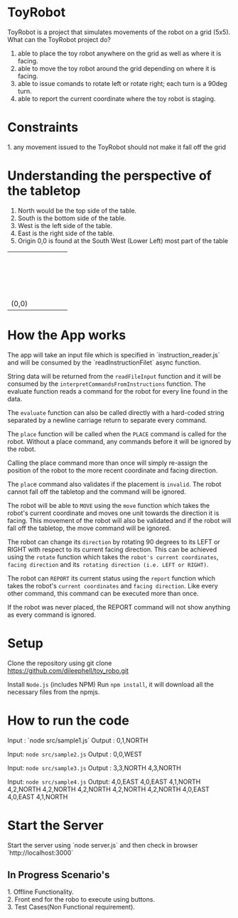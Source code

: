 <h1>ToyRobot</h1>

ToyRobot is a project that simulates movements of the robot on a grid (5x5).
What can the ToyRobot project do?
1. able to place the toy robot anywhere on the grid as well as where it is facing.
2. able to move the toy robot around the grid depending on where it is facing.
3. able to issue comands to rotate left or rotate right; each turn is a 90deg turn.
4. able to report the current coordinate where the toy robot is staging.

<h1>Constraints</h1>
   1. any movement issued to the ToyRobot should not make it fall off the grid

<h1>Understanding the perspective of the tabletop</h1>
<ol>
  <li>North would be the top side of the table.</li>
  <li>South is the bottom side of the table.</li>
  <li>West is the left side of the table.</li>
  <li>East is the right side of the table.</li>
  <li>Origin 0,0 is found at the South West (Lower Left) most part of the table</li>
</ol>

<table>
<tbody>
<tr>
<td>&nbsp;</td>
<td>&nbsp;</td>
<td>&nbsp;</td>
<td>&nbsp;</td>
<td>&nbsp;</td>
</tr>
<tr>
<td>&nbsp;</td>
<td>&nbsp;</td>
<td>&nbsp;</td>
<td>&nbsp;</td>
<td>&nbsp;</td>
</tr>
<tr>
<td>&nbsp;</td>
<td>&nbsp;</td>
<td>&nbsp;</td>
<td>&nbsp;</td>
<td>&nbsp;</td>
</tr>
<tr>
<td>&nbsp;</td>
<td>&nbsp;</td>
<td>&nbsp;</td>
<td>&nbsp;</td>
<td>&nbsp;</td>
</tr>
<tr>
<td>(0,0)</td>
<td>&nbsp;</td>
<td>&nbsp;</td>
<td>&nbsp;</td>
<td>&nbsp;</td>
</tr>
</tbody>
</table>


<h1>How the App works</h1>
The app will take an input file which is specified in `instruction_reader.js` and will be consumed by the `readInstructionFilet` async function.

String data will be returned from the `readFileInput` function and it will be consumed by the `interpretCommandsFromInstructions` function. The evaluate function reads a command for the robot for every line found in the data.

The `evaluate` function can also be called directly with a hard-coded string separated by a newline carriage return to separate every command.

The `place` function will be called when the `PLACE` command is called for the robot. Without a place command, any commands before it will be ignored by the robot.

Calling the place command more than once will simply re-assign the position of the robot to the more recent coordinate and facing direction.

The `plac`e command also validates if the placement is `invalid`. The robot cannot fall off the tabletop and the command will be ignored.

The robot will be able to `MOVE` using the `move` function which takes the robot's current coordinate and moves one unit towards the direction it is facing. This movement of the robot will also be validated and if the robot will fall off the tabletop, the move command will be ignored.

The robot can change its `direction` by rotating 90 degrees to its LEFT or RIGHT with respect to its current facing direction. This can be achieved using the `rotate` function which takes the `robot's current coordinates`, `facing direction` and its` rotating direction (i.e. LEFT or RIGHT)`.

The robot can `REPORT` its current status using the `report` function which takes the robot's `current coordinates` and `facing direction`. Like every other command, this command can be executed more than once.

If the robot was never placed, the REPORT command will not show anything as every command is ignored.

<h1>Setup</h1>

Clone the repository using  git clone https://github.com/dileephell/toy_robo.git 

Install `Node.js` (includes NPM)
Run `npm install`, it will download all the necessary files from the npmjs.


<h1>How to run the code</h1>
Input : `node src/sample1.js`
Output : 0,1,NORTH

Input: `node src/sample2.js`
Output : 0,0,WEST

Input: `node src/sample3.js`
Output : 3,3,NORTH
 4,3,NORTH

Input: `node src/sample4.js`
Output:
4,0,EAST
4,0,EAST
4,1,NORTH
4,2,NORTH
4,2,NORTH
4,2,NORTH
4,2,NORTH
4,2,NORTH
4,0,EAST
4,0,EAST
4,1,NORTH

<h1>Start the Server</h1>
Start the server using `node server.js` and then check in browser  `http://localhost:3000`

<h2>In Progress Scenario's</h2>
1. Offline Functionality. <br/>
2. Front end for the robo to execute using buttons.<br/>
3. Test Cases(Non Functional requirement).<br/>
